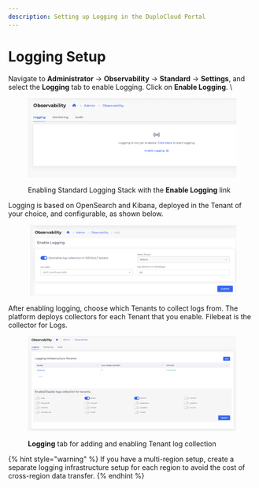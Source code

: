 ```yaml
---
description: Setting up Logging in the DuploCloud Portal
---
```


# Logging Setup

Navigate to **Administrator** -> **Observability** -> **Standard** -> **Settings**, and select the **Logging** tab to enable Logging. Click on **Enable Logging**. \


<figure><img src="../../../../.gitbook/assets/image (5) (1) (2).png" alt=""><figcaption><p>Enabling Standard Logging Stack with the <strong>Enable Logging</strong> link</p></figcaption></figure>

Logging is based on OpenSearch and Kibana, deployed in the Tenant of your choice, and configurable, as shown below.

<figure><img src="../../../../.gitbook/assets/image (1) (1) (1) (1) (1).png" alt=""><figcaption></figcaption></figure>

After enabling logging, choose which Tenants to collect logs from. The platform deploys collectors for each Tenant that you enable. Filebeat is the collector for Logs.

<figure><img src="../../../../.gitbook/assets/image (2) (1) (1) (1) (1).png" alt=""><figcaption><p><strong>Logging</strong> tab for adding and enabling Tenant log collection</p></figcaption></figure>

{% hint style="warning" %}
If you have a multi-region setup, create a separate logging infrastructure setup for each region to avoid the cost of cross-region data transfer.
{% endhint %}
